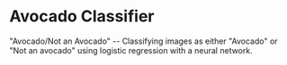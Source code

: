 # Avocado Classifier
"Avocado/Not an Avocado" -- Classifying images as either "Avocado" or "Not an avocado" using logistic regression with a neural network.
